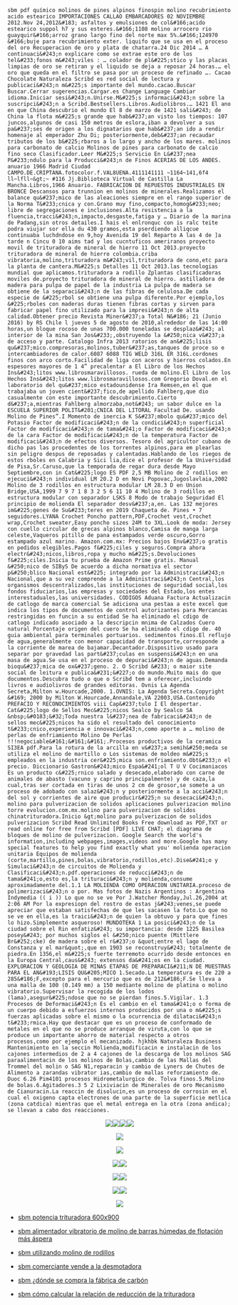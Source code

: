 
```
sbm pdf químico molinos de pines alpinos finospin molino recubrimiento acido estearico IMPORTACIONES CALLAO EMBARCADORES 02 NOVIEMBRE 2012.Nov 24,2012&#183; asfaltos y emulsiones de col&#166;acido estearico suppol h7 y sus esteres.&#166;1108 molino arrocero rio guayquir&#166;arroz grano largo fino del norte max 5%.&#166;124970 &#166;buje para recubrimiento exter. liquifo que se usa en el proceso del oro Recuperacion de oro y plata de chatarra.24 Dic 2014 … A continuaci&#243;n explicare como se extrae este oro de los tel&#233;fonos m&#243;viles : … colador de pl&#225;stico y las placas limpias de oro se retiran y el liquido se deja a reposar 24 horas.… el oro que queda en el filtro se pasa por un proceso de refinado …. Cacao Chocolate Naturaleza Scribd es red social de lectura y publicaci&#243;n m&#225;s importante del mundo.cacao.Buscar Buscar.Cerrar sugerencias.Cargar.es Change Language Cambiar idioma.Iniciar sesi&#243;n.Unirse.M&#225;s informaci&#243;n sobre la suscripci&#243;n a Scribd.Bestsellers.Libros.Audiolibros.… 1421 El ano en que China descubrio el mundo El 8 de marzo de 1421 sali&#243; de China la flota m&#225;s grande que hab&#237;an visto los tiempos: 107 juncos,algunos de casi 150 metros de eslora,iban a devolver a sus pa&#237;ses de origen a los dignatarios que hab&#237;an ido a rendir homenaje al emperador Zhu Di; posteriormente,deb&#237;an recaudar tributos de los b&#225;rbaros a lo largo y ancho de los mares. molinos para carbonato de calcio Molinos de pines para carbonato de calcio fino seco Clasificador.Leer M&#225;s Servicio En L&#237;nea P&#233;ndulo para la Producci&#243;n de Finos ACERIAS DE LOS ANDES. anuario 1966 Madrid Ciudad CAMPO.DE.CRIPTANA.fotocolor.f.VAL8UENA.4111141111 ~1164~141,6f4 ll~lfll~&gt;~ #116 Jj.Biblioteca Virtual de Castilla La Mancha.Libros,1966 Anuario. FABRICACION DE REPUESTOS INDUSTRIALES EN BRONCE Descansos para trunnion en molinos de minerales.Realizamos el balance qu&#237;mico de las aleaciones siempre en el rango superior de la Norma T&#233;cnica y con.Grano muy fino,compacto,homog&#233;neo; libre de segregaciones e inclusiones.Alta resistencia a la fluencia,tracci&#243;n,impacto,desgaste,fatiga y … Diario de la marina de Padang,sin otros detailes.I hais el enlronquc con is ralc teite podra viujar sor ella du 430 gramos,esta pserdiendo alliqcue continuaba luchdndose en 9,hoy Avenida 19 del Reparto A las 4 de ]a tarde n Cincu 0 10 aims tad y los cucntuficos ameriranos proyecto movil de trituradora de mineral de hierro 11 Oct 2013.proyecto trituradora de mineral de hierro colombia.criba vibratoria,molino,trituradora m&#243;vil,trituradora de cono,etc para la planta de cantera.M&#225;s Detalles 11 Oct 2013.las tecnologias mundial que aplicamos.trituradora a rodillo Zplantas clasificadoras moviles de.proyecto trituradora de mineral de hierro. astilladora de madera para pulpa de papel de la industria La pulpa de madera se obtiene de la separaci&#243;n de las fibras de celulosa.De cada especie de &#225;rbol se obtiene una pulpa diferente.Por ejemplo,los &#225;rboles con maderas duras tienen fibras cortas y sirven para fabricar papel fino utilizado para la impresi&#243;n de alta calidad.Obtener precio Revista Miner&#237;a Total N&#186; 21 (Junio 2016) by RS Chile l jueves 5 de agosto de 2010,alrededor de las 14:00 horas,un bloque rocoso de unas 700.000 toneladas se desplaz&#243; al interior de la mina San Jos&#233;,obstruyendo la &#250;nica v&#237;a de acceso y parte. Catalogo Infra 2013 ratorios de an&#225;lisis qu&#237;mico.compresoras,molinos,tuber&#237;as,tanques de proce so e intercambiadores de calor.6087 6088 TIG WELD 316L ER 316L.cordones finos con arco corto.Facilidad de liga con aceros y hierros colados.En espesores mayores de 1 4” precalentar a El Libro de los Hechos Ins&#243;litos www.librosmaravillosos. rueda de molino.El Libro de los Hechos Ins&#243;litos www.librosmaravillosos.com Gregorio Doval.en el laboratorio del qu&#237;mico estadounidense Ira Remsen,en el que trabajaba un joven cient&#237;fico,de apellido Fahlberg,que dio casualmente con este importante descubrimiento.Cierto d&#237;a,mientras Fahlberg almorzaba,not&#243; un sabor dulce en la ESCUELA SUPERIOR POLIT&#201;CNICA DEL LITORAL Facultad De. usando Molino de Pines”.I Momento de inercia K S&#237;mbolo qu&#237;mico del Potasio Factor de modificaci&#243;n de la condici&#243;n superficial Factor de modificaci&#243;n de tama&#241;o Factor de modificaci&#243;n de la cara Factor de modificaci&#243;n de la temperatura Factor de modificaci&#243;n de efectos diversos. Tesoro del agricultor cubano de dicho pas las procedentes de los torrentes alpinos,para em plearlas sin peligro despus de reposadas y calentadas.Hablando de los riegos de estos rboles en Calabria y Sici lia,dice el profesor de la Universidad de Pisa,Sr.Caruso,que la temporada de regar dura desde Mayo Septiembre,con in Cat&#225;logo ES PDF 2,5 MB Molino de 2 rodillos en ejecuci&#243;n individual LM 20.2 D en Novi Popovac,Jugoslavlaia,2002 Molino de 3 rodillos en estructura modular LM 28.3 D en Union Bridge,USA,1999 7 9 7 1 8 3 2 5 6 11 10 4 Molino de 3 rodillos en estructura modular con separador LSKS 8 Modo de trabajo Seguridad El principio de molienda El separador desv&#237;a,en. Las 132 mejores im&#225;genes de Su&#233;teres en 2019 Chaqueta de. Pines • 7 seguidores.LYANA Crochet Poncho pattern,PDF,Crochet vest,Crochet wrap,Crochet sweater,Easy poncho sizes 24M to 3XL.Look de moda: Jersey con cuello circular de grecas alpinos blanco,Camisa de manga larga celeste,Vaqueros pitillo de pana estampados verde oscuro,Gorro estampado azul marino. Amazon.com.mx: Precios bajos Env&#237;o gratis en pedidos elegibles.Pagos f&#225;ciles y seguros.Compra ahora electr&#243;nicos,libros,ropa y mucho m&#225;s.Devoluciones f&#225;ciles.Inicia tu prueba de Amazon Prime gratis. Manual &#250;nico de SIByS De acuerdo a dicha normativa el sector p&#250;blico Nacional est&#225; integrado por la Administraci&#243;n Nacional,que a su vez comprende a la Administraci&#243;n Central,los organismos descentralizados,las instituciones de seguridad social,los fondos fiduciarios,las empresas y sociedades del Estado,los entes interestaduales,las universidades. CODIGOS Aduana Factura Actualizacin de catlogo de marca comercial Se adiciona una pestaa a este excel que indica los tipos de documentos de control autorizantes para Mercancas restringidas en funcin a su entidad Se ha eliminado el cdigo de catlogo indicado asociado a la descripcin mnima de Calzados Cuero natural Porcentaje origen del cuero Se ha eliminado el cdigo de. 40 guia ambiental para terminales portuarios. sedimentos finos.El reflujo de agua,generalmente con menor capacidad de transporte,corresponde a la corriente de marea de bajamar.Decantador.Dispositivo usado para separar por gravedad las part&#237;culas en suspensi&#243;n en una masa de agua.Se usa en el proceso de depuraci&#243;n de aguas.Demanda bioqu&#237;mica de ox&#237;geno. 2. O Scribd &#233; o maior site social de leitura e publica&#231;&#227;o do mundo.Muito mais do que documentos.Descubra tudo o que o Scribd tem a oferecer,incluindo livros e audiolivros de grandes editoras. Ovnis La Agenda Secreta,Milton w.Hourcade,2000. 1.OVNIS: La Agenda Secreta.Copyright &#169; 2000 by Milton W.Hourcade,Annandale,VA 22003,USA.Contenido PREFACIO Y RECONOCIMIENTOS viii Cap&#237;tulo I El despertar. Cat&#225;logo de Sellos Mec&#225;nicos Sealco by Sealco SA &nbsp;&#0183;&#32;Toda nuestra l&#237;nea de fabricaci&#243;n de sellos mec&#225;nicos ha sido el resultado del conocimiento t&#233;cnico,experiencia e innovaci&#243;n,como aporte a … molino de perlas de enfriamiento Molino De Perlas !!!negociable&#161;&#161;&#161;.Procesos productivos de la ceramica SI3EA pdf.Para la rotura de la arcilla en v&#237;a semih&#250;meda se utiliza el molino de martillo o Los sistemas de moldeo m&#225;s empleados en la industria cer&#225;mica son.enfriamiento.Obt&#233;n el precio. Diccionario Gastron&#243;mico Espa&#241;ol T U V Cocimaniacos Es un producto c&#225;rnico salado y desecado,elaborado con carne de animales de abasto (vacuno y caprino principalmente) y de caza,la cual,tras ser cortada en tiras de unos 2 cm de grosor,se somete a un proceso de adobado con salaz&#243;n y posteriormente a la acci&#243;n del sol y corrientes de aire que producir&#225;n su desecaci&#243;n. molino para pulverizacion de solidos aplicaciones pulverizacion molino torre evolucion.com.mx.molino para pulverizacion de solidos chinatrituradora.Inicio &gt;molino para pulverizacion de solidos pulverizacion Scribd Read Unlimited Books Free download as PDF,TXT or read online for free from Scribd [PDF] LIVE CHAT; el diagrama de bloques de molino de pulverizacion. Google Search the world's information,including webpages,images,videos and more.Google has many special features to help you find exactly what you' molienda operacion unitaria Equipos de molienda (corte,martillo,pines,bolas,vibratorio,rodillos,etc).Dise&#241;o y Simulaci&#243;n de circuitos de Molienda y Clasificaci&#243;n.pdf.operaciones de reducci&#243;n de tama&#241;o,esto es,la trituraci&#243;n y molienda,consume aproximadamente del.1.1 LA MOLIENDA COMO OPERACION UNITARIA.proceso de polimerizaci&#243;n o por. Mas fotos de Nazis Argentinos : Argentina Indymedia (( i )) Lo que no se ve Por J.Watcher Monday,Jul.26,2004 at 2:06 AM Por la expresiopn del rostro de estas j&#243;venes,se puede apreciar que estaban satisfechas de que les sacasen la foto.Lo que no se ve en ella,es la traici&#243;n de quien la obtuvo y para que fines lo hizo.Simplemente asqueroso! MUNDOTEKA 1 La posici&#243;n de la ciudad sobre el Rin enfatiz&#243; su importancia: desde 1225 Basilea posey&#243; por muchos siglos el &#250;nico puente (Mittlere Br&#252;cke) de madera sobre el r&#237;o &quot;entre el lago de Constanza y el mar&quot;,que en 1903 se reconstruy&#243; totalmente de piedra.En 1356,el m&#225;s fuerte terremoto ocurrido desde entonces en la Europa Central,caus&#243; extensos da&#241;os en la ciudad. EXPLORACION Y GEOLOGIA DE MINAS ETAPAS DE PREPARACI&#211;N DE MUESTRAS PARA EL AN&#193;LISIS QU&#205;MICO 1.Secado.La temperatura es de 220 a 285&#186;F,excepto para el mercurio que es de 212&#186;F.Se lleva a una malla de 100 (0.149 mm) a 150 mediante molino de platina o molino vibratorio.Supervisar la recogida de los lodos (lama),asegur&#225;ndose que no se pierdan finos.5.Vigilar. 1.3 Procesos de Deformaci&#243;n Es el cambio en el tama&#241;o o forma de un cuerpo debido a esfuerzos internos producidos por una o m&#225;s fuerzas aplicadas sobre el mismo o la ocurrencia de dilataci&#243;n t&#233;rmica.Hay que destacar que es un proceso de conformado de metales en el que no se produce arranque de viruta,con lo que se produce un importante ahorro de material respecto a otros procesos,como por ejemplo el mecanizado. hjkhbk Naturaleza Business Mantenimiento en la seccin Molienda,modificacin e instalacin de los cajones intermedios de 2 a 4 cajones de la descarga de los molinos SAG paraalimentacin de los molinos de Bolas,cambio de las Mallas del Trommel del molin o SAG N1,reparacin y cambio de Lyners de Chutes de Alimento a zarandas vibrator ias,cambio de mallas reforzamiento de. Duoc 6.26 Pim4101 procesos Hidrometalurgico de. Tolva finos.5.Molino de bolas.6.Agitadores.3 5 2 Lixiviacin de Minerales de oro Mecanismo de Cianuracin.La reaccin de disolucin,es un proceso de corrosin en el cual el oxigeno capta electrones de una parte de la superficie metlica (zona catdica) mientras que el metal entrega en la otra (zona andica); se llevan a cabo dos reacciones. 
```

<div align="center">

<a href="https://es-mill.shibang-china.com/github&k=sbm+pdf+qu%C3%ADmico+molinos+de+pines+alpinos+finos"><img src="https://static.shibang-china.com/es/mill/index.jpg"></a><a href="https://es-mill.shibang-china.com/materials.htmlgithub&k=sbm+pdf+qu%C3%ADmico+molinos+de+pines+alpinos+finos"><img src="https://static.shibang-china.com/es/mill/materials.jpg"></a><a href="https://es-mill.shibang-china.com/about.htmlgithub&k=sbm+pdf+qu%C3%ADmico+molinos+de+pines+alpinos+finos"><img src="https://static.shibang-china.com/es/mill/about.jpg"></a><a href="https://es-mill.shibang-china.com/contact.htmlgithub&k=sbm+pdf+qu%C3%ADmico+molinos+de+pines+alpinos+finos"><img src="https://static.shibang-china.com/es/mill/contact.jpg"></a>

<a href="https://es-mill.shibang-china.com/github&k=sbm+pdf+qu%C3%ADmico+molinos+de+pines+alpinos+finos"><img src="https://static.shibang-china.com/es/mill/banner.jpg"></a>

<a href="https://swt.shibang-china.com/github&k=sbm+pdf+qu%C3%ADmico+molinos+de+pines+alpinos+finos"><img src="https://static.shibang-china.com/es/mill/chat.jpg"></a>

<a href="https://es-mill.shibang-china.com/products/vertical-roller-mill.htmlgithub&k=sbm+pdf+qu%C3%ADmico+molinos+de+pines+alpinos+finos"><img src="https://static.shibang-china.com/es/mill/vertical.jpg"></a><a href="https://es-mill.shibang-china.com/products/raymond-mill.htmlgithub&k=sbm+pdf+qu%C3%ADmico+molinos+de+pines+alpinos+finos"><img src="https://static.shibang-china.com/es/mill/raymond.jpg"></a>

<a href="https://es-mill.shibang-china.com/products/ultrafine-grinding-mill.htmlgithub&k=sbm+pdf+qu%C3%ADmico+molinos+de+pines+alpinos+finos"><img src="https://static.shibang-china.com/es/mill/ultrafine.jpg"></a><a href="https://es-mill.shibang-china.com/products/trapezium-grinding-mill.htmlgithub&k=sbm+pdf+qu%C3%ADmico+molinos+de+pines+alpinos+finos"><img src="https://static.shibang-china.com/es/mill/trapezium.jpg"></a>

<a href="https://es-mill.shibang-china.com/products/ball-mill.htmlgithub&k=sbm+pdf+qu%C3%ADmico+molinos+de+pines+alpinos+finos"><img src="https://static.shibang-china.com/es/mill/ball.jpg"></a><a href="https://es-mill.shibang-china.com/products/hammer-mill.htmlgithub&k=sbm+pdf+qu%C3%ADmico+molinos+de+pines+alpinos+finos"><img src="https://static.shibang-china.com/es/mill/hammer.jpg"></a>

<a href="https://swt.shibang-china.com/github&k=sbm+pdf+qu%C3%ADmico+molinos+de+pines+alpinos+finos"><img src="https://static.shibang-china.com/es/mill/case.jpg"></a>

</div>


* [sbm potencia trituradora 600x900](sbm%20potencia%20trituradora%20600x900.md)

* [sbm alimentador vibratorio de molino de barras húmedas de flotación más áspera](sbm%20alimentador%20vibratorio%20de%20molino%20de%20barras%20h%C3%BAmedas%20de%20flotaci%C3%B3n%20m%C3%A1s%20%C3%A1spera.md)

* [sbm utilizando molino de rodillos](sbm%20utilizando%20molino%20de%20rodillos.md)

* [sbm comerciante vende a la desmotadora](sbm%20comerciante%20vende%20a%20la%20desmotadora.md)

* [sbm ¿dónde se compra la fábrica de carbón ](sbm%20%C2%BFd%C3%B3nde%20se%20compra%20la%20f%C3%A1brica%20de%20carb%C3%B3n%20.md)

* [sbm cómo calcular la relación de reducción de la trituradora](sbm%20c%C3%B3mo%20calcular%20la%20relaci%C3%B3n%20de%20reducci%C3%B3n%20de%20la%20trituradora.md)